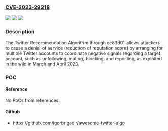 ### [CVE-2023-29218](https://cve.mitre.org/cgi-bin/cvename.cgi?name=CVE-2023-29218)
![](https://img.shields.io/static/v1?label=Product&message=n%2Fa&color=blue)
![](https://img.shields.io/static/v1?label=Version&message=n%2Fa&color=blue)
![](https://img.shields.io/static/v1?label=Vulnerability&message=n%2Fa&color=brighgreen)

### Description

The Twitter Recommendation Algorithm through ec83d01 allows attackers to cause a denial of service (reduction of reputation score) by arranging for multiple Twitter accounts to coordinate negative signals regarding a target account, such as unfollowing, muting, blocking, and reporting, as exploited in the wild in March and April 2023.

### POC

#### Reference
No PoCs from references.

#### Github
- https://github.com/igorbrigadir/awesome-twitter-algo

